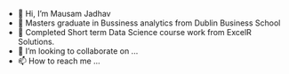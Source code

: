 - 👋 Hi, I’m Mausam Jadhav
- 👀 Masters graduate in Bussiness analytics from Dublin Business School
- 🌱 Completed Short term Data Science course work from ExcelR Solutions.
- 💞️ I’m looking to collaborate on ...
- 📫 How to reach me ...

<!---
Mausam07Ts/Mausam07Ts is a ✨ special ✨ repository because its `README.md` (this file) appears on your GitHub profile.
You can click the Preview link to take a look at your changes.
--->
